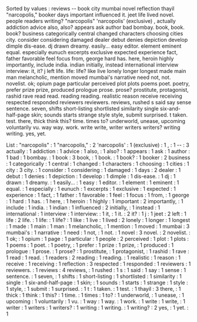 Sorted by values :
reviews -- book city mumbai novel reflection thayil "narcopolis," booker days important influenced it. jeet life lived novel. people readers writing? "narcopolis" 'narcopolis' (exclusive) , actually addiction advice also, also? appears ask author bad bombay. book, book. book? business categorically central changed characters choosing cities city. consider considering damaged dealer debut denies depiction develop dimple dis-ease. dj drawn dreamy. easily... easy editor. element eminent equal. especially eunuch excerpts exclusive expected experience fact, father favorable feel focus from, george hard has. here, heroin highly importantly, include india. indian initially, instead international interview interview: it, it? j left life. life: life? like live lonely longer longest made main man melancholic, mention moved mumbai's narrative need not, not. novelist. ok; opium page particular perceived plot plots poems poet. poetry, prefer prize prize, produced prologue prose. prose? prostitute, protagonist, rashid rave read read. reading reading. realistic reason receive receiving respected responded reviewers reviewers. reviews, rushed s said say sense sentence. seven, shifts short-listing shortlisted similarity single six-and-half-page skin; sounds starts strange style style, submit surprised. t taken. test. there, thick think this? time. times to? underworld, unease, upcoming voluntarily vu. way way. work. write write, writer writers writers? writing writing. yes, yet. 

List :
"narcopolis" : 1
"narcopolis," : 2
'narcopolis' : 1
(exclusive) : 1
, : 1
-- : 3
actually : 1
addiction : 1
advice : 1
also, : 1
also? : 1
appears : 1
ask : 1
author : 1
bad : 1
bombay. : 1
book : 3
book, : 1
book. : 1
book? : 1
booker : 2
business : 1
categorically : 1
central : 1
changed : 1
characters : 1
choosing : 1
cities : 1
city : 3
city. : 1
consider : 1
considering : 1
damaged : 1
days : 2
dealer : 1
debut : 1
denies : 1
depiction : 1
develop : 1
dimple : 1
dis-ease. : 1
dj : 1
drawn : 1
dreamy. : 1
easily... : 1
easy : 1
editor. : 1
element : 1
eminent : 1
equal. : 1
especially : 1
eunuch : 1
excerpts : 1
exclusive : 1
expected : 1
experience : 1
fact, : 1
father : 1
favorable : 1
feel : 1
focus : 1
from, : 1
george : 1
hard : 1
has. : 1
here, : 1
heroin : 1
highly : 1
important : 2
importantly, : 1
include : 1
india. : 1
indian : 1
influenced : 2
initially, : 1
instead : 1
international : 1
interview : 1
interview: : 1
it, : 1
it. : 2
it? : 1
j : 1
jeet : 2
left : 1
life : 2
life. : 1
life: : 1
life? : 1
like : 1
live : 1
lived : 2
lonely : 1
longer : 1
longest : 1
made : 1
main : 1
man : 1
melancholic, : 1
mention : 1
moved : 1
mumbai : 3
mumbai's : 1
narrative : 1
need : 1
not, : 1
not. : 1
novel : 3
novel. : 2
novelist. : 1
ok; : 1
opium : 1
page : 1
particular : 1
people : 2
perceived : 1
plot : 1
plots : 1
poems : 1
poet. : 1
poetry, : 1
prefer : 1
prize : 1
prize, : 1
produced : 1
prologue : 1
prose. : 1
prose? : 1
prostitute, : 1
protagonist, : 1
rashid : 1
rave : 1
read : 1
read. : 1
readers : 2
reading : 1
reading. : 1
realistic : 1
reason : 1
receive : 1
receiving : 1
reflection : 3
respected : 1
responded : 1
reviewers : 1
reviewers. : 1
reviews : 4
reviews, : 1
rushed : 1
s : 1
said : 1
say : 1
sense : 1
sentence. : 1
seven, : 1
shifts : 1
short-listing : 1
shortlisted : 1
similarity : 1
single : 1
six-and-half-page : 1
skin; : 1
sounds : 1
starts : 1
strange : 1
style : 1
style, : 1
submit : 1
surprised. : 1
t : 1
taken. : 1
test. : 1
thayil : 3
there, : 1
thick : 1
think : 1
this? : 1
time. : 1
times : 1
to? : 1
underworld, : 1
unease, : 1
upcoming : 1
voluntarily : 1
vu. : 1
way : 1
way. : 1
work. : 1
write : 1
write, : 1
writer : 1
writers : 1
writers? : 1
writing : 1
writing. : 1
writing? : 2
yes, : 1
yet. : 1
